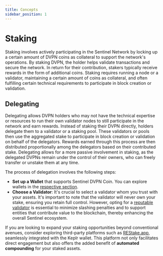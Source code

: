 ```yaml
---
title: Concepts
sidebar_position: 1
---
```


# Staking

Staking involves actively participating in the Sentinel Network by locking up a certain amount of DVPN coins as collateral to support the network's operations. By staking DVPN, the holder helps validate transactions and secure the network. In return for their contribution, stakers typically receive rewards in the form of additional coins. Staking requires running a node or a validator, maintaining a certain amount of coins as collateral, and often fulfilling certain technical requirements to participate in block creation or validation.

## Delegating

Delegating allows DVPN holders who may not have the technical expertise or resources to run their own validator nodes to still participate in the network and earn rewards. Instead of staking their DVPN directly, holders delegate them to a validator or a staking pool. These validators or pools then use the aggregated stake to participate in block creation or validation on behalf of the delegators. Rewards earned through this process are then distributed proportionally among the delegators based on their contributed stake. Delegating allows for a more passive involvement in staking, as the delegated DVPNs remain under the control of their owners, who can freely transfer or unstake them at any time.

The process of delegation involves the following steps:
- **Set up a Wallet** that supports Sentinel DVPN Coin. You can explore wallets in the [respective section](/getting-started/wallets).
- **Choose a Validator**: It's crucial to select a validator whom you trust with your assets. It's important to note that the validator will never own your stake, ensuring you retain full control. However, opting for a [reputable validator](/getting-started/dvpn-coin/staking/choose-validator) is essential to minimize slashing penalties and to support entities that contribute value to the blockchain, thereby enhancing the overall Sentinel ecosystem.

If you are looking to expand your staking opportunities beyond conventional avenues, consider exploring third-party platforms such as [REStake.app](https://restake.app/sentinel), seamlessly integrated with the Keplr wallet. This platform not only facilitates direct engagement but also offers the added benefit of **automated compounding** for your staked assets.